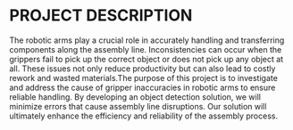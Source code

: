 # PROJECT DESCRIPTION
The robotic arms play a crucial role in accurately handling and transferring components along the assembly line. Inconsistencies can occur when the grippers fail to pick up the correct object or does not pick up any object at all. These issues not only reduce productivity but can also lead to costly rework and wasted materials.The purpose of this project is to investigate and address the cause of gripper inaccuracies in robotic arms to ensure reliable handling. By developing an object detection solution, we will minimize errors that cause assembly line disruptions. Our solution will ultimately enhance the efficiency and reliability of the assembly process.
